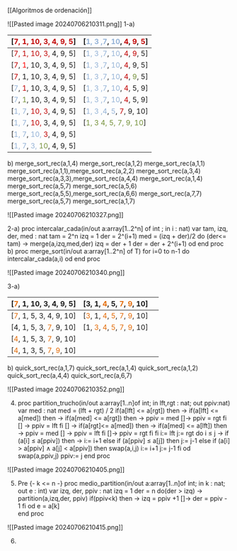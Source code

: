 [[Algoritmos de ordenación]]

![[Pasted image 20240706210311.png]]
1-a)  

| [<font color="#c00000">7, 1, 10, 3, 4, 9, 5</font>]                                                           | [<font color="#95b3d7">1, </font><font color="#95b3d7">3 ,7</font>, <font color="#95b3d7">10</font>, <font color="#c00000">4</font>, <font color="#c00000">9</font>,<font color="#c00000"> 5</font>] |
| ------------------------------------------------------------------------------------------------------------- | ---------------------------------------------------------------------------------------------------------------------------------------------------------------------------------------------------- |
| [<font color="#c00000">7, 1, 10, 3,</font> 4, 9, 5]                                                           | [<font color="#95b3d7">1, </font><font color="#95b3d7">3 ,7</font>, <font color="#95b3d7">10</font>, <font color="#c00000">4</font>, <font color="#c00000">9</font>, 5]                              |
| [<font color="#c00000">7</font>, <font color="#ff0000">1</font>, 10, 3, 4, 9, 5]                              | [<font color="#95b3d7">1, </font><font color="#95b3d7">3 ,7</font>, <font color="#95b3d7">10</font>, <font color="#c00000">4</font>, 9, 5]                                                           |
| [<font color="#c00000">7</font>, 1, 10, 3, 4, 9, 5]                                                           | [<font color="#95b3d7">1, </font><font color="#95b3d7">3 ,7</font>, <font color="#95b3d7">10</font>, <font color="#c00000">4</font>,<font color="#76923c"> 9</font>, 5]                              |
| [<font color="#95b3d7">7</font>,<font color="#c00000"> 1</font>, 10, 3, 4, 9, 5]                              | [<font color="#95b3d7">1, </font><font color="#95b3d7">3 ,7</font>, <font color="#95b3d7">10</font>, <font color="#c00000">4</font>, 5, 9]                                                           |
| [<font color="#95b3d7">7</font>, <font color="#76923c">1</font>, 10, 3, 4, 9, 5]                              | [<font color="#95b3d7">1, </font><font color="#95b3d7">3 ,7</font>, <font color="#95b3d7">10</font>, <font color="#c00000">4</font>, 5, 9]                                                           |
| [<font color="#95b3d7">1, 7</font>, <font color="#c00000">10, 3</font>, 4, 9, 5]                              | [<font color="#95b3d7">1, </font><font color="#95b3d7">3 ,4</font>, <font color="#95b3d7">5</font>, <font color="#c00000">7</font>, 9, 10]                                                           |
| [<font color="#95b3d7">1, 7</font>, <font color="#c00000">10, </font>3, 4, 9, 5]                              | [<font color="#76923c">1, 3  4, 5, 7, 9, 10</font>]                                                                                                                                                  |
| [<font color="#95b3d7">1, 7</font>, <font color="#95b3d7">10, </font><font color="#c00000">3</font>, 4, 9, 5] |                                                                                                                                                                                                      |
| [<font color="#95b3d7">1, 7</font>, <font color="#95b3d7">3, </font><font color="#76923c">10</font>, 4, 9, 5] |                                                                                                                                                                                                      |
b)
merge_sort_rec(a,1,4)
merge_sort_rec(a,1,2)
merge_sort_rec(a,1,1)
merge_sort_rec(a,1,1),merge_sort_rec(a,2,2)
merge_sort_rec(a,3,4)
merge_sort_rec(a,3,3),merge_sort_rec(a,4,4)
merge_sort_rec(a,1,4)
merge_sort_rec(a,5,7)
merge_sort_rec(a,5,6)
merge_sort_rec(a,5,5),merge_sort_rec(a,6,6)
merge_sort_rec(a,7,7)
merge_sort_rec(a,5,7)
merge_sort_rec(a,1,7)


![[Pasted image 20240706210327.png]]

2-a) proc intercalar_cada(in/out a:array[1..2^n] of int ; in  i : nat)
        var tam, izq, der, med : nat
         tam = 2^n 
         izq = 1
         der = 2^(i+1) 
         med = (izq + der)/2
         do (der<= tam) ->
            merge(a,izq,med,der)
             izq = der + 1
             der = der + 2^(i+1)
          od 
    end proc 
b)   proc merge_sort(in/out a:array[1..2^n] of T)
     for i=0 to n-1 do
        intercalar_cada(a,i)
     od
     end proc


![[Pasted image 20240706210340.png]]

3-a)

| [<font color="#e36c09">7</font>, 1, 10, 3, 4, 9, 5]                                                           | [3, 1, <font color="#e36c09">4</font>, 5, <font color="#e36c09">7</font>, <font color="#e36c09">9</font>, 10]                                                           |     |
| ------------------------------------------------------------------------------------------------------------- | ----------------------------------------------------------------------------------------------------------------------------------------------------------------------- | --- |
| [<font color="#e36c09">7</font>, 1, 5, 3, 4, 9, 10]                                                           | [<font color="#e36c09">3</font>, 1, <font color="#e36c09">4</font>, <font color="#e36c09">5</font>, <font color="#e36c09">7</font>, <font color="#e36c09">9</font>, 10] |     |
| [4, 1, 5, 3, <font color="#e36c09">7</font>, 9, 10]                                                           | [1, <font color="#e36c09">3</font>, <font color="#e36c09">4</font>, <font color="#e36c09">5</font>, <font color="#e36c09">7</font>, <font color="#e36c09">9</font>, 10] |     |
| [<font color="#e36c09">4</font>, 1, 5, 3, <font color="#e36c09">7</font>, 9, 10]                              |                                                                                                                                                                         |     |
| [<font color="#e36c09">4</font>, 1, 3, 5, <font color="#e36c09">7</font>, <font color="#e36c09">9</font>, 10] |                                                                                                                                                                         |     |

b) 
quick_sort_rec(a,1,7)
quick_sort_rec(a,1,4)
quick_sort_rec(a,1,2)
quick_sort_rec(a,4,4)
quick_sort_rec(a,6,7)

![[Pasted image 20240706210352.png]]

4) proc partition_trucho(in/out a:array[1..n]of int; in lft,rgt : nat; out ppiv:nat)
     var med : nat
     med = (lft + rgt) / 2
     if(a[lft] <= a[rgt]) then ->
       if(a[lft] <= a[med]) then ->
         if(a[med] <= a[rgt]) then -> 
             ppiv = med
         []-> ppiv = rgt
         fi
        [] -> ppiv = lft
        fi 
     [] -> if(a[rgt]<= a[med]) then ->
             if(a[med] <= a[lft]) then ->
                 ppiv = med
             [] -> ppiv = lft
             fi
         []-> ppiv = rgt
         fi
     fi
     i:= lft
     j:= rgt
     do i ≤ j ->
        if (a[i] ≤ a[ppiv]) then ->
            i:= i+1
        else if (a[ppiv] ≤ a[j]) then
            j:= j-1
        else if (a[i] > a[ppiv] ∧ a[j] < a[ppiv]) then
            swap(a,i,j)
            i:= i+1
            j:= j-1
        fi
     od
     swap(a,ppiv,j)
     ppiv:= j
   end proc

![[Pasted image 20240706210405.png]]

5)  Pre  {- k <= n -} 
    proc medio_partition(in/out a:array[1..n]of int;  in k : nat; out e : int) 
      var izq, der, ppiv : nat
      izq = 1
      der = n 
      do(der > izq)  ->
         partition(a,izq,der, ppiv)
         if(ppiv<k) then ->
             izq = ppiv +1
          []-> der = ppiv - 1
         fi 
        od
        e = a[k]  
    end proc

![[Pasted image 20240706210415.png]]

6) 